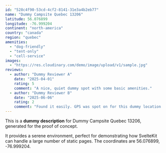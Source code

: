 ```yaml
---
id: "528c4f90-53cd-4cf2-8141-31e3a4b2eb77"
name: "Dummy Campsite Quebec 13206"
latitude: 56.076899
longitude: -76.999204
continent: "north-america"
country: "canada"
region: "quebec"
amenities:
  - "dog-friendly"
  - "tent-only"
  - "cell-service"
images:
  - "https://res.cloudinary.com/demo/image/upload/v1/sample.jpg"
reviews:
  - author: "Dummy Reviewer A"
    date: "2025-04-01"
    rating: 5
    comment: "A nice, quiet dummy spot with some basic amenities."
  - author: "Dummy Reviewer B"
    date: "2025-06-06"
    rating: 2
    comment: "Found it easily. GPS was spot on for this dummy location."
---
```


This is a **dummy description** for Dummy Campsite Quebec 13206, generated for the proof of concept.

It provides a serene environment, perfect for demonstrating how SvelteKit can handle a large number of static pages. The coordinates are 56.076899, -76.999204.

